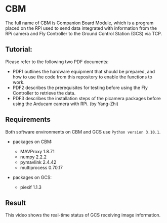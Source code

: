 # CBM
The full name of CBM is Companion Board Module, which is a program placed on the RPi used to send data integrated with information from the RPi camera and Fly Controller to the Ground Control Station (GCS) via TCP.



## Tutorial: 
Please refer to the following two PDF documents:
- PDF1 outlines the hardware equipment that should be prepared, and how to use the code from this repository to enable the functions to work.
- PDF2 describes the prerequisites for testing before using the Fly Controller to retrieve the data.
- PDF3 describes the installation steps of the picamera packages before using the Arducam camera with RPi. (by Yang-Zhi)

## Requirements

Both software environments on CBM and GCS use `Python version 3.10.1`.
* packages on CBM:
  * MAVProxy   1.8.71
  * numpy      2.2.2
  * pymavlink  2.4.42
  * multiprocess 0.70.17
    
* packages on GCS:  
  * piexif     1.1.3

## Result
This video shows the real-time status of GCS receiving image information.
